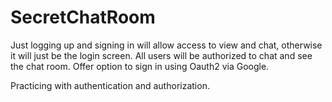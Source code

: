 # SecretChatRoom
Just logging up and signing in will allow access to view and chat, otherwise it will just be the login screen.  All users will be authorized to chat and see the chat room. Offer option to sign in using Oauth2 via Google.

Practicing with authentication and authorization.
